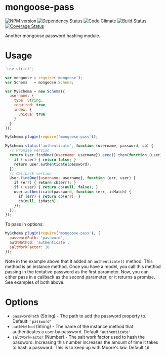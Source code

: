 # mongoose-pass

[![NPM version](http://img.shields.io/npm/v/mongoose-pass.svg?style=flat)](https://www.npmjs.org/package/mongoose-pass)
[![Dependency Status](http://img.shields.io/gemnasium/ksmithut/mongoose-pass.svg?style=flat)](https://gemnasium.com/ksmithut/mongoose-pass)
[![Code Climate](http://img.shields.io/codeclimate/github/ksmithut/mongoose-pass.svg?style=flat)](https://codeclimate.com/github/ksmithut/mongoose-pass)
[![Build Status](http://img.shields.io/travis/ksmithut/mongoose-pass.svg?style=flat)](https://travis-ci.org/ksmithut/mongoose-pass)
[![Coverage Status](http://img.shields.io/codeclimate/coverage/github/ksmithut/mongoose-pass.svg?style=flat)](https://codeclimate.com/github/ksmithut/mongoose-pass)

Another mongoose password hashing module.

# Usage

```javascript
'use strict';

var mongoose = require('mongoose');
var Schema   = mongoose.Schema;

var MySchema = new Schema({
  username: {
    type: String,
    required: true,
    index: {
      unique: true
    }
  }
});

MySchema.plugin(require('mongoose-pass'));

MySchema.static('authenticate', function (username, password, cb) {
  // Promise version
  return User.findOne({username: username}).exec().then(function (user) {
    if (!user) { return false; }
    return user.authenticate(password);
  });
  // Callback version
  User.findOne({username: username}, function (err, user) {
    if (err) { return cb(err); }
    if (!user) { return cb(null, false); }
    user.authenticate(password, function (err, isMatch) {
      if (err) { return cb(err); }
      cb(null, isMatch);
    });
  });
});
```

To pass in options:

```javascript
MySchema.plugin(require('mongoose-pass'), {
  passwordPath: 'password',
  authMethod: 'authenticate',
  saltWorkFactor: 10
});
```

Note in the example above that it added an `authenticate()` method. This method
is an instance method. Once you have a model, you call this method passing in
the tentative password as the first parameter. Now, you can either pass in a
callback as the second parameter, or it returns a promise. See examples of both
above.

# Options

* `passwordPath` (String) - The path to add the password property to. Default:
  `'password'`
* `authMethod` (String) - The name of the instance method that authenticates
  a user by password. Default `'authenticate'`
* `saltWorkFactor` (Number) - The salt work factor used to hash the password.
  Increasing this number increases the amount of time it takes to hash a
  password. This is to keep up with Moore's law. Default `10`
